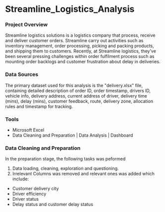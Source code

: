 # Streamline_Logistics_Analysis

### Project Overview

Streamline logistics solutions is a logistics company that process, receive and deliver customer orders. Streamline carry out activities such as inventory management, order processing, picking and packing products, and shipping them to customers. Recently, at Streamline logistics, they've been several pressing challenges within order fulfilment process such as mounting order backlogs and customer frustration about delay in deliveries.

### Data Sources

The primary dataset used for this analysis is the "delivery.xlsx" file, containing detailed description of order ID, order timestamp, drivers ID, vehicle info, delivery address, current address of driver, delivery time (mins), delay (mins), customer feedback, route, delivery zone, allocation rules and timestamp for tracking.

### Tools

- Microsoft Excel
 - Data Cleaning and Preparation | Data Analysis | Dashboard

### Data Cleaning and Preparation

In the preparation stage, the following tasks was peformed
1. Data loading, cleaning, exploration and questioning.
2. Irrelevant Columns was removed and relevant ones was added which include:
- Customer delivery city
- Driver efficiency
- Driver status
- Delay status and customer delay status

### 
